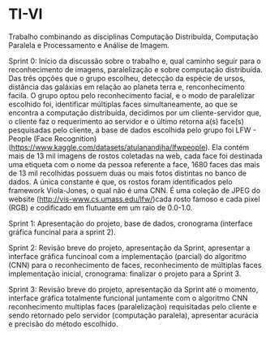 # TI-VI
Trabalho combinando as disciplinas Computação Distribuída, Computação Paralela e Processamento e Análise de Imagem.


  Sprint 0: Início da discussão sobre o trabalho e, qual caminho seguir para o reconhecimento de imagens, paralelização e sobre computação distribuída. Das três opções que o grupo escolheu, detecção da espécie de ursos, distância das galáxias em relação ao planeta terra e, renconhecimento facila. O grupo optou pelo reconhecimento facial, e o modo de paralelizar escolhido foi, identificar múltiplas faces simultaneamente, ao que se encontra a computação distribuída, decidimos por um cliente-servidor que, o cliente faz o requerimento ao servidor e o último retorna a(s) face(s) pesquisadas pelo cliente, a base de dados escolhida pelo grupo foi LFW - People (Face Recognition)(https://www.kaggle.com/datasets/atulanandjha/lfwpeople).
  Ela contém mais de 13 mil imagens de rostos coletadas na web, cada face foi destinada uma etiqueta com o nome da pessoa referente a face, 1680 faces das mais de 13 mil recolhidas possuem duas ou mais fotos distintas no banco de dados. A única constante é que, os rostos foram identificados pelo framework Viola-Jones, o qual não é uma CNN.
  É uma coleção de JPEG do website (http://vis-www.cs.umass.edu/lfw/)cada rosto famoso e cada pixel (RGB) e codificado em flutuante em um raio de 0.0-1.0.
  
  Sprint 1: Apresentação do projeto, base de dados, cronograma (interface gráfica funcinal para a sprint 2).
  
  Sprint 2: Revisão breve do projeto, apresentação da Sprint, apresentar a interface gráfica funcinoal com a implementação (parcial) do algoritmo (CNN) para o reconhecimento de faces, reconhecimento de múltiplas faces implementação inicial, cronograma: finalizar o projeto para a Sprint 3.
  
  Sprint 3: Revisão breve do projeto, apresentação da Sprint até o momento, interface gráfica totalmente funcional juntamente com o algoritmo CNN reconhecimento multiplas faces (paralelização) requisitadas pelo cliente e sendo retornado pelo servidor (computação paralela), apresentar acurácia e precisão do método escolhido.
